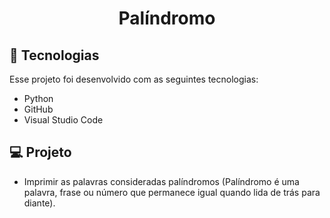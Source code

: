 <h1 align="center"> Palíndromo </h1>

## 🚀 Tecnologias

Esse projeto foi desenvolvido com as seguintes tecnologias:

- Python
- GitHub
- Visual Studio Code

## 💻 Projeto

- Imprimir as palavras consideradas palíndromos (Palíndromo é uma palavra, frase ou número que permanece igual quando lida de trás para diante).






